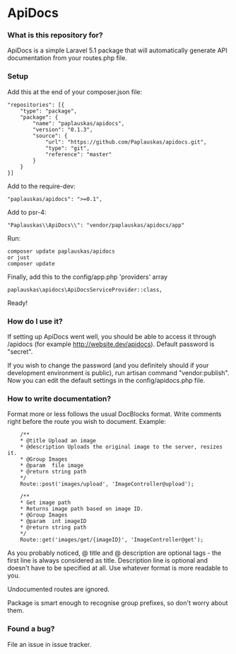 # ApiDocs #

### What is this repository for? ###

ApiDocs is a simple Laravel 5.1 package that will automatically generate API documentation from your routes.php file.

### Setup ###

Add this at the end of your composer.json file:

~~~
"repositories": [{
    "type": "package",
    "package": {
        "name": "paplauskas/apidocs",
        "version": "0.1.3",
        "source": {
            "url": "https://github.com/Paplauskas/apidocs.git",
            "type": "git",
            "reference": "master"
        }
    }
}]
~~~

Add to the require-dev:
~~~
"paplauskas/apidocs": ">=0.1",
~~~

Add to psr-4:
~~~
"Paplauskas\\ApiDocs\\": "vendor/paplauskas/apidocs/app"
~~~
Run:
~~~
composer update paplauskas/apidocs
or just
composer update
~~~

Finally, add this to the config/app.php 'providers' array
~~~
paplauskas\apidocs\ApiDocsServiceProvider::class,
~~~


Ready!

### How do I use it? ###

If setting up ApiDocs went well, you should be able to access it through /apidocs (for example http://website.dev/apidocs). Default password is "secret".

If you wish to change the password (and you definitely should if your development environment is public), run artisan command "vendor:publish". Now you can edit the default settings in the config/apidocs.php file.

### How to write documentation? ###

Format more or less follows the usual DocBlocks format. Write comments right before the route you wish to document. Example:

~~~
    /**
    * @title Upload an image
    * @description Uploads the original image to the server, resizes it.
    * @Group Images
    * @param  file image
    * @return string path
    */
    Route::post('images/upload', 'ImageController@upload');

    /**
    * Get image path
    * Returns image path based on image ID.
    * @Group Images
    * @param  int imageID
    * @return string path
    */
    Route::get('images/get/{imageID}', 'ImageController@get');
~~~

As you probably noticed, @ title and @ description are optional tags - the first line is always considered as title.
Description line is optional and doesn't have to be specified at all. Use whatever format is more readable to you.

Undocumented routes are ignored.

Package is smart enough to recognise group prefixes, so don't worry about them.

### Found a bug? ###

File an issue in issue tracker.
